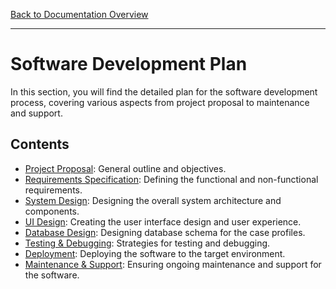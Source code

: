 [Back to Documentation Overview](../README.md)

---

# Software Development Plan

In this section, you will find the detailed plan for the software development process, covering various aspects from project proposal to maintenance and support.  

## Contents

- [Project Proposal](proposal.md): General outline and objectives.
- [Requirements Specification](requirements.md): Defining the functional and non-functional requirements.
- [System Design](system-design.md): Designing the overall system architecture and components.
- [UI Design](ui-design.md): Creating the user interface design and user experience.
- [Database Design](db-design.md): Designing database schema for the case profiles.
- [Testing & Debugging](testing.md): Strategies for testing and debugging.
- [Deployment](deployment.md): Deploying the software to the target environment.
- [Maintenance & Support](maintenance.md): Ensuring ongoing maintenance and support for the software.
